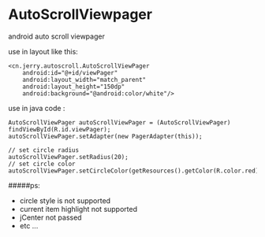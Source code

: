 # AutoScrollViewpager

android auto scroll viewpager



use in layout like this:

    <cn.jerry.autoscroll.AutoScrollViewPager
        android:id="@+id/viewPager"
        android:layout_width="match_parent"
        android:layout_height="150dp"
        android:background="@android:color/white"/>


use in java code :

  
    AutoScrollViewPager autoScrollViewPager = (AutoScrollViewPager) findViewById(R.id.viewPager);
    autoScrollViewPager.setAdapter(new PagerAdapter(this));
    
    // set circle radius
    autoScrollViewPager.setRadius(20);
    // set circle color
    autoScrollViewPager.setCircleColor(getResources().getColor(R.color.red));
    
    
    
#####ps:
 
* circle style is not supported
* current item highlight not supported
* jCenter not passed
* etc ...



